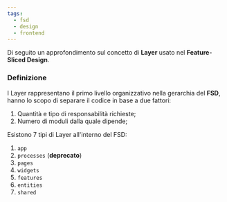 ```yaml
---
tags:
  - fsd
  - design
  - frontend
---
```

Di seguito un approfondimento sul concetto di **Layer** usato nel **Feature-Sliced Design**.

### Definizione

I Layer rappresentano il primo livello organizzativo nella gerarchia del **FSD**, hanno lo scopo di separare il codice in base a due fattori:

1. Quantità e tipo di responsabilità richieste;
2. Numero di moduli dalla quale dipende;

Esistono 7 tipi di Layer all'interno del FSD:

1. `app`
2. `processes` (**deprecato**)
3. `pages`
4. `widgets`
5. `features`
6. `entities`
7. `shared`

